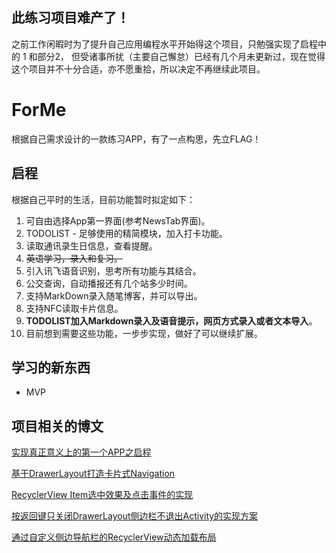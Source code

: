 

**此练习项目难产了！**
---      

之前工作闲暇时为了提升自己应用编程水平开始得这个项目，只勉强实现了启程中的 1 和部分2， 但受诸事所扰（主要自己懈怠）已经有几个月未更新过，现在觉得这个项目并不十分合适，亦不愿重拾，所以决定不再继续此项目。



# ForMe

根据自己需求设计的一款练习APP，有了一点构思，先立FLAG！


## 启程
根据自己平时的生活，目前功能暂时拟定如下：

1. 可自由选择App第一界面(参考NewsTab界面)。
2. TODOLIST - 足够使用的精简模块，加入打卡功能。
3. 读取通讯录生日信息，查看提醒。
4. ~~英语学习，录入和复习。~~
5. 引入讯飞语音识别，思考所有功能与其结合。
6. 公交查询，自动播报还有几个站多少时间。
7. 支持MarkDown录入随笔博客，并可以导出。
8. 支持NFC读取卡片信息。
9. **TODOLIST加入Markdown录入及语音提示，网页方式录入或者文本导入**。
10. 目前想到需要这些功能，一步步实现，做好了可以继续扩展。


##  学习的新东西
* MVP

## 项目相关的博文
[实现真正意义上的第一个APP之启程](http://huaqianlee.github.io/2017/07/11/Android/%E5%AE%9E%E7%8E%B0%E7%9C%9F%E6%AD%A3%E6%84%8F%E4%B9%89%E4%B8%8A%E7%9A%84%E7%AC%AC%E4%B8%80%E4%B8%AAAPP%E4%B9%8B%E5%90%AF%E7%A8%8B/)

[基于DrawerLayout打造卡片式Navigation](http://huaqianlee.github.io/2017/08/17/Android/the-card-navigation-base-on-drawerlayout/)

[RecyclerView Item选中效果及点击事件的实现](http://huaqianlee.github.io/2017/08/17/Android/the-selected-effect-of-recyclerview-item/)

[按返回键只关闭DrawerLayout侧边栏不退出Activity的实现方案](http://huaqianlee.github.io/2017/08/18/Android/hides-navigation-in-drawerlayou/)

[通过自定义侧边导航栏的RecyclerView动态加载布局](http://huaqianlee.github.io/2017/08/18/Android/Dynamic-loading-layout-by-recyclerview-item/)



